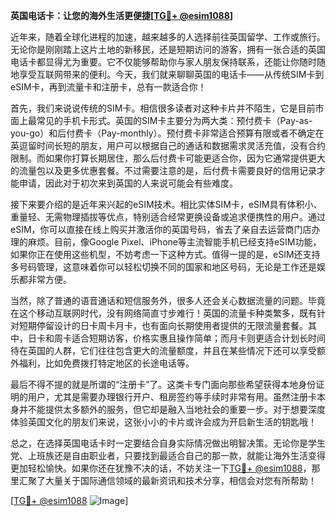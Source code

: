 **英国电话卡：让您的海外生活更便捷[[TG💪+ @esim1088](https://t.me/s/esim1088)]**

近年来，随着全球化进程的加速，越来越多的人选择前往英国留学、工作或旅行。无论你是刚刚踏上这片土地的新移民，还是短期访问的游客，拥有一张合适的英国电话卡都显得尤为重要。它不仅能够帮助你与家人朋友保持联系，还能让你随时随地享受互联网带来的便利。今天，我们就来聊聊英国的电话卡——从传统SIM卡到eSIM卡，再到流量卡和注册卡，总有一款适合你！

首先，我们来说说传统的SIM卡。相信很多读者对这种卡片并不陌生，它是目前市面上最常见的手机卡形式。英国的SIM卡主要分为两大类：预付费卡（Pay-as-you-go）和后付费卡（Pay-monthly）。预付费卡非常适合预算有限或者不确定在英逗留时间长短的朋友，用户可以根据自己的通话和数据需求灵活充值，没有合约限制。而如果你打算长期居住，那么后付费卡可能更适合你，因为它通常提供更大的流量包以及更多优惠套餐。不过需要注意的是，后付费卡需要良好的信用记录才能申请，因此对于初次来到英国的人来说可能会有些难度。

接下来要介绍的是近年来兴起的eSIM技术。相比实体SIM卡，eSIM具有体积小、重量轻、无需物理插拔等优点，特别适合经常更换设备或追求便携性的用户。通过eSIM，你可以直接在线上购买并激活你的英国号码，省去了亲自去运营商门店办理的麻烦。目前，像Google Pixel、iPhone等主流智能手机已经支持eSIM功能，如果你正在使用这些机型，不妨考虑一下这种方式。值得一提的是，eSIM还支持多号码管理，这意味着你可以轻松切换不同的国家和地区号码，无论是工作还是娱乐都非常方便。

当然，除了普通的语音通话和短信服务外，很多人还会关心数据流量的问题。毕竟在这个移动互联网时代，没有网络简直寸步难行！英国的流量卡种类繁多，既有针对短期停留设计的日卡周卡月卡，也有面向长期使用者提供的无限流量套餐。其中，日卡和周卡适合短期访客，价格实惠且操作简单；而月卡则更适合计划长时间待在英国的人群，它们往往包含更大的流量额度，并且在某些情况下还可以享受额外福利，比如免费拨打特定地区的长途电话等。

最后不得不提的就是所谓的“注册卡”了。这类卡专门面向那些希望获得本地身份证明的用户，尤其是需要办理银行开户、租房签约等手续时非常有用。虽然注册卡本身并不能提供太多额外的服务，但它却是融入当地社会的重要一步。对于想要深度体验英国文化的朋友们来说，这张小小的卡片或许会成为开启新生活的钥匙哦！

总之，在选择英国电话卡时一定要结合自身实际情况做出明智决策。无论你是学生党、上班族还是自由职业者，只要找到最适合自己的那一款，就能让海外生活变得更加轻松愉快。如果你还在犹豫不决的话，不妨关注一下[TG💪+ @esim1088](https://t.me/s/esim1088)，那里汇聚了大量关于国际通信领域的最新资讯和技术分享，相信会对您有所帮助！

[[TG💪+ @esim1088](https://t.me/s/esim1088) ![Image](https://i.postimg.cc/4NQfJmqS/Snipaste-2025-05-13-00-14-12.png)]